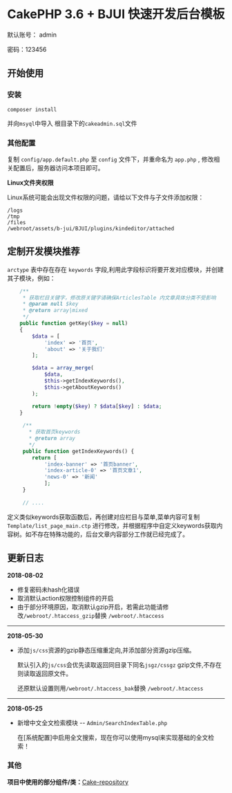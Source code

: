 # CakePHP 3.6 + BJUI 快速开发后台模板

默认账号： admin

密码：123456

## 开始使用

### 安装

````
composer install
````

并向``msyql``中导入 根目录下的``cakeadmin.sql``文件

### 其他配置

复制 ``config/app.default.php`` 至 ``config`` 文件下，并重命名为 ``app.php`` , 修改相关配置后，服务器访问本项目即可。


**Linux文件夹权限**

Linux系统可能会出现文件权限的问题，请给以下文件与子文件添加权限：
````
/logs
/tmp
/files
/webroot/assets/b-jui/BJUI/plugins/kindeditor/attached
````

## 定制开发模块推荐

``arctype`` 表中存在存在 ``keywords`` 字段,利用此字段标识将要开发对应模块，并创建其子模块，例如：

````php
    /**
     * 获取栏目关键字，修改原关键字请确保ArticlesTable 内文章具体分类不受影响
     * @param null $key
     * @return array|mixed
     */
    public function getKey($key = null)
    {
        $data = [
            'index' => '首页',
            'about' => '关于我们'
        ];

        $data = array_merge(
            $data,
            $this->getIndexKeywords(),
            $this->getAboutKeywords()
        );

        return !empty($key) ? $data[$key] : $data;
    }
    
     /**
       * 获取首页keywords
       * @return array
       */
     public function getIndexKeywords() {
        return [
            'index-banner' => '首页banner',
            'index-article-0' => '首页文章1',
            'news-0' => '新闻'
            ];
     }
     
     // ....

```` 

定义类似keywords获取函数后，再创建对应栏目与菜单,菜单内容可复制``Template/list_page_main.ctp`` 进行修改，并根据程序中自定义keywords获取内容树。如不存在特殊功能的，后台文章内容部分工作就已经完成了。

## 更新日志

**2018-08-02**

- 修复密码未hash化错误
- 取消默认action权限控制组件的开启
- 由于部分环境原因，取消默认gzip开启，若需此功能请修改``/webroot/.htaccess_gzip``替换 ``/webroot/.htaccess``
  
---------------------

**2018-05-30**

- 添加``js/css``资源的gzip静态压缩重定向,并添加部分资源gzip压缩。

  默认引入的``js/css``会优先读取返回同目录下同名``jsgz/cssgz`` gzip文件,不存在则读取返回原文件。

  还原默认设置则用``/webroot/.htaccess_bak``替换 ``/webroot/.htaccess``
  
---------------------

**2018-05-25**

- 新增中文全文检索模块 -- ``Admin/SearchIndexTable.php``

  在[系统配置]中启用全文搜索，现在你可以使用mysql来实现基础的全文检索！


### 其他
**项目中使用的部分组件/类：**[Cake-repository](https://github.com/JZaaa/Cake-repository)

